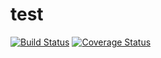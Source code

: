 # test
[![Build Status](https://secure.travis-ci.org/dayao/test.png?branch=master)](https://travis-ci.org/dayao/test)
[![Coverage Status](https://coveralls.io/repos/dayao/test/badge.svg?branch=master)](https://coveralls.io/r/dayao/test/?branch=master)
